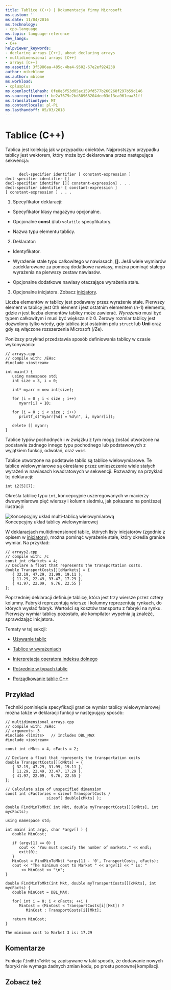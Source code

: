 ```yaml
---
title: Tablice (C++) | Dokumentacja firmy Microsoft
ms.custom: ''
ms.date: 11/04/2016
ms.technology:
- cpp-language
ms.topic: language-reference
dev_langs:
- C++
helpviewer_keywords:
- declaring arrays [C++], about declaring arrays
- multidimensional arrays [C++]
- arrays [C++]
ms.assetid: 3f5986aa-485c-4ba4-9502-67e2ef924238
author: mikeblome
ms.author: mblome
ms.workload:
- cplusplus
ms.openlocfilehash: 0fe8e5f53d05ac159fd577b260268f297b59d146
ms.sourcegitcommit: be2a7679c2bd80968204dee03d13ca961eaa31ff
ms.translationtype: MT
ms.contentlocale: pl-PL
ms.lasthandoff: 05/03/2018
---
```

# <a name="arrays-c"></a>Tablice (C++)
Tablica jest kolekcją jak w przypadku obiektów. Najprostszym przypadku tablicy jest wektorem, który może być deklarowana przez następująca sekwencja:  
  
```  
  
      decl-specifier identifier [ constant-expression ]  
decl-specifier identifier []  
decl-specifier identifer [][ constant-expression] . . .  
decl-specifier identifier [ constant-expression ]  
[ constant-expression ] . . .  
```  
  
 1. Specyfikator deklaracji:  
  
-   Specyfikator klasy magazynu opcjonalne.  
  
-   Opcjonalne **const** i/lub `volatile` specyfikatory.  
  
-   Nazwa typu elementu tablicy.  
  
 2. Deklarator:  
  
-   Identyfikator.  
  
-   Wyrażenie stałe typu całkowitego w nawiasach, **[].** Jeśli wiele wymiarów zadeklarowane za pomocą dodatkowe nawiasy, można pominąć stałego wyrażenia na pierwszy zestaw nawiasów.  
  
-   Opcjonalne dodatkowe nawiasy otaczające wyrażenia stałe.  
  
 3. Opcjonalne inicjatora.  Zobacz [inicjatory](../cpp/initializers.md).  
  
 Liczba elementów w tablicy jest podawany przez wyrażenie stałe. Pierwszy element w tablicy jest 0th element i jest ostatnim elementem (*n*-1) elementu, gdzie *n* jest liczba elementów tablicy może zawierać. *Wyrażenia* musi być typem całkowitym i musi być większa niż 0. Zerowy rozmiar tablicy jest dozwolony tylko wtedy, gdy tablica jest ostatnim polu `struct` lub **Unii** oraz gdy są włączone rozszerzenia Microsoft (/Ze).  
  
 Poniższy przykład przedstawia sposób definiowania tablicy w czasie wykonywania:  
  
```  
// arrays.cpp  
// compile with: /EHsc  
#include <iostream>  
  
int main() {  
   using namespace std;  
   int size = 3, i = 0;  
  
   int* myarr = new int[size];  
  
   for (i = 0 ; i < size ; i++)  
      myarr[i] = 10;  
  
   for (i = 0 ; i < size ; i++)  
      printf_s("myarr[%d] = %d\n", i, myarr[i]);  
  
   delete [] myarr;  
}  
```  
  
 Tablice typów pochodnych i w związku z tym mogą zostać utworzone na podstawie żadnego innego typu pochodnego lub podstawowych z wyjątkiem funkcji, odwołań, oraz `void`.  
  
 Tablice utworzone na podstawie tablic są tablice wielowymiarowe. Te tablice wielowymiarowe są określane przez umieszczenie wiele stałych wyrażeń w nawiasach kwadratowych w sekwencji. Rozważmy na przykład tej deklaracji:  
  
```  
int i2[5][7];  
```  
  
 Określa tablicę typu `int`, koncepcyjnie uszeregowanych w macierzy dwuwymiarowa pięć wierszy i kolumn siedmiu, jak pokazano na poniższej ilustracji:  
  
 ![Koncepcyjny układ multi&#45;tablicą wielowymiarową](../cpp/media/vc38rc1.gif "vc38RC1")  
Koncepcyjny układ tablicy wielowymiarowej  
  
 W deklaracjach multidimensioned tablic, których listy inicjatorów (zgodnie z opisem w [inicjatory](../cpp/initializers.md)), można pominąć wyrażenie stałe, który określa granice wymiar. Na przykład:  
  
```  
// arrays2.cpp  
// compile with: /c  
const int cMarkets = 4;  
// Declare a float that represents the transportation costs.  
double TransportCosts[][cMarkets] = {   
   { 32.19, 47.29, 31.99, 19.11 },  
   { 11.29, 22.49, 33.47, 17.29 },  
   { 41.97, 22.09,  9.76, 22.55 }  
};  
```  
  
 Poprzedniej deklaracji definiuje tablicę, która jest trzy wiersze przez cztery kolumny. Fabryki reprezentują wiersze i kolumny reprezentują rynkach, do których wysłać fabryk. Wartości są kosztów transportu z fabryki na rynku. Pierwszy wymiar tablicy pozostało, ale kompilator wypełnia ją znaleźć, sprawdzając inicjatora.  
  
 Tematy w tej sekcji:  
  
-   [Używanie tablic](../cpp/using-arrays-cpp.md)  
  
-   [Tablice w wyrażeniach](../cpp/arrays-in-expressions.md)  
  
-   [Interpretacja operatora indeksu dolnego](../cpp/interpretation-of-subscript-operator.md)  
  
-   [Pośrednie w typach tablic](../cpp/indirection-on-array-types.md)  
  
-   [Porządkowanie tablic C++](../cpp/ordering-of-cpp-arrays.md)  
  
## <a name="example"></a>Przykład  
 Techniki pominięcie specyfikacji granice wymiar tablicy wielowymiarowej można także w deklaracji funkcji w następujący sposób:  
  
```  
// multidimensional_arrays.cpp  
// compile with: /EHsc  
// arguments: 3  
#include <limits>   // Includes DBL_MAX  
#include <iostream>  
  
const int cMkts = 4, cFacts = 2;  
  
// Declare a float that represents the transportation costs  
double TransportCosts[][cMkts] = {   
   { 32.19, 47.29, 31.99, 19.11 },  
   { 11.29, 22.49, 33.47, 17.29 },  
   { 41.97, 22.09,  9.76, 22.55 }    
};  
  
// Calculate size of unspecified dimension  
const int cFactories = sizeof TransportCosts /  
                  sizeof( double[cMkts] );  
  
double FindMinToMkt( int Mkt, double myTransportCosts[][cMkts], int mycFacts);  
  
using namespace std;  
  
int main( int argc, char *argv[] ) {  
   double MinCost;  
  
   if (argv[1] == 0) {  
      cout << "You must specify the number of markets." << endl;  
      exit(0);  
   }  
   MinCost = FindMinToMkt( *argv[1] - '0', TransportCosts, cFacts);  
   cout << "The minimum cost to Market " << argv[1] << " is: "  
       << MinCost << "\n";  
}  
  
double FindMinToMkt(int Mkt, double myTransportCosts[][cMkts], int mycFacts) {  
   double MinCost = DBL_MAX;  
  
   for( int i = 0; i < cFacts; ++i )  
      MinCost = (MinCost < TransportCosts[i][Mkt]) ?  
         MinCost : TransportCosts[i][Mkt];  
  
   return MinCost;  
}  
```  
  
```Output  
The minimum cost to Market 3 is: 17.29  
```  
  
## <a name="comments"></a>Komentarze  
 Funkcja `FindMinToMkt` są zapisywane w taki sposób, że dodawanie nowych fabryki nie wymaga żadnych zmian kodu, po prostu ponownej kompilacji.  
  
## <a name="see-also"></a>Zobacz też  
 